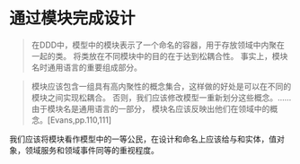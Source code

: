 通过模块完成设计
====================================
> 在DDD中，模型中的模块表示了一个命名的容器，用于存放领域中内聚在一起的类。
将类放在不同模块中的目的在于达到松耦合性。
事实上，模块名时通用语言的重要组成部分。

> 模块应该包含一组具有高内聚性的概念集合，这样做的好处是可以在不同的模块之间实现松耦合。
否则，我们应该修改模型一重新划分这些概念。……由于模块名是通用语言的一部分，
模块名应该反映出他们在领域中的概念。[Evans,pp.110,111]

  我们应该将模块看作模型中的一等公民，在设计和命名上应该给与和实体，值对象，领域服务和领域事件同等的重视程度。
  
